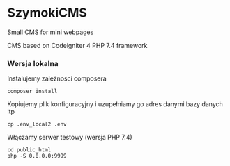 # SzymokiCMS
Small CMS for mini webpages

CMS based on Codeigniter 4 PHP 7.4 framework


### Wersja lokalna
Instalujemy zależności composera
```
composer install
```

Kopiujemy plik konfiguracyjny i uzupełniamy go adres danymi bazy danych itp
```
cp .env_local2 .env
```

Włączamy serwer testowy (wersja PHP 7.4)
```
cd public_html
php -S 0.0.0.0:9999
```
